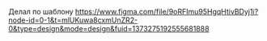  Делал по шаблону https://www.figma.com/file/9oRFImu95HgqHtivBDyj1i?node-id=0-1&t=mlUKuwa8cxmUnZR2-0&type=design&mode=design&fuid=1373275192555681888

